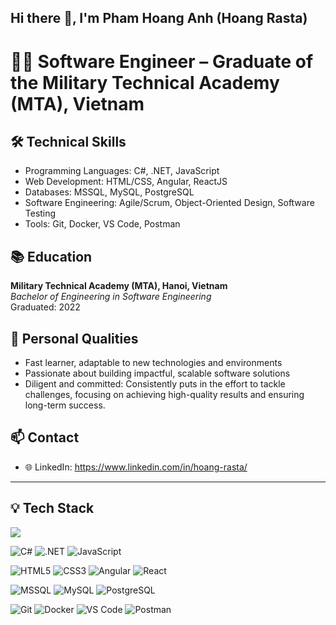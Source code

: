 ## Hi there 👋, I'm Pham Hoang Anh (Hoang Rasta)

# 👨‍💻 Software Engineer – Graduate of the Military Technical Academy (MTA), Vietnam

## 🛠️ Technical Skills

- Programming Languages: C#, .NET, JavaScript
- Web Development: HTML/CSS, Angular, ReactJS
- Databases: MSSQL, MySQL, PostgreSQL
- Software Engineering: Agile/Scrum, Object-Oriented Design, Software Testing
- Tools: Git, Docker, VS Code, Postman

## 📚 Education

**Military Technical Academy (MTA), Hanoi, Vietnam**  
_Bachelor of Engineering in Software Engineering_  
Graduated: 2022

## 🌱 Personal Qualities

- Fast learner, adaptable to new technologies and environments
- Passionate about building impactful, scalable software solutions
- Diligent and committed: Consistently puts in the effort to tackle challenges, focusing on achieving high-quality results and ensuring long-term success.

## 📫 Contact

- 🌐 LinkedIn: https://www.linkedin.com/in/hoang-rasta/

---

## 💡 Tech Stack

<img align="middle" src="https://github-readme-stats.vercel.app/api/top-langs/?username=hoangrasta&layout=compact&theme=radical"/>

![C#](https://img.shields.io/badge/C%23-239120?style=flat-square&logo=csharp&logoColor=white)
![.NET](https://img.shields.io/badge/.NET-512BD4?style=flat-square&logo=.net&logoColor=white)
![JavaScript](https://img.shields.io/badge/JavaScript-F7DF1E?style=flat-square&logo=javascript&logoColor=black)

![HTML5](https://img.shields.io/badge/HTML5-E34F26?style=flat-square&logo=html5&logoColor=white)
![CSS3](https://img.shields.io/badge/CSS3-1572B6?style=flat-square&logo=css3&logoColor=white)
![Angular](https://img.shields.io/badge/Angular-DD0031?style=flat-square&logo=angular&logoColor=white)
![React](https://img.shields.io/badge/React-61DAFB?style=flat-square&logo=react&logoColor=black)

![MSSQL](https://img.shields.io/badge/MSSQL-CC2927?style=flat-square&logo=microsoft-sql-server&logoColor=white)
![MySQL](https://img.shields.io/badge/MySQL-4479A1?style=flat-square&logo=mysql&logoColor=white)
![PostgreSQL](https://img.shields.io/badge/PostgreSQL-336791?style=flat-square&logo=postgresql&logoColor=white)

![Git](https://img.shields.io/badge/Git-F05032?style=flat-square&logo=git&logoColor=white)
![Docker](https://img.shields.io/badge/Docker-2496ED?style=flat-square&logo=docker&logoColor=white)
![VS Code](https://img.shields.io/badge/VS%20Code-007ACC?style=flat-square&logo=visualstudiocode&logoColor=white)
![Postman](https://img.shields.io/badge/Postman-FF6C37?style=flat-square&logo=postman&logoColor=white)
